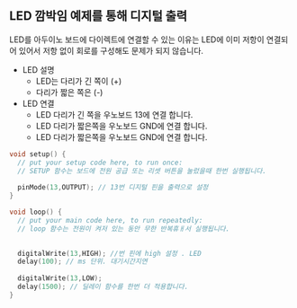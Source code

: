 
## LED 깜박임 예제를 통해 디지털 출력
LED를 아두이노 보드에 다이렉트에 연결할 수 있는 이유는 LED에 이미 저항이 연결되어 있어서 저항 없이 회로를 구성해도 문제가 되지 않습니다.
- LED 설명
    - LED는 다리가 긴 쪽이 (+)
    - 다리가 짧은 쪽은 (-)
- LED 연결
    - LED 다리가 긴 쪽을 우노보드 13에 연결 합니다.
    - LED 다리가 짧은쪽을 우노보드 GND에 연결 합니다.
    - LED 다리가 짧은쪽을 우노보드 GND에 연결 합니다.

```c
void setup() {
  // put your setup code here, to run once:
  // SETUP 함수는 보드에 전원 공급 또는 리셋 버튼을 눌렀을때 한번 실행됩니다.
  
  pinMode(13,OUTPUT); // 13번 디지털 핀을 출력으로 설정
}

void loop() {
  // put your main code here, to run repeatedly:
  // loop 함수는 전원이 켜저 있는 동안 무한 반복휴ㅐ서 실행됩니다.

  
  digitalWrite(13,HIGH); //번 핀에 high 설정 . LED
  delay(100); // ms 단위. 대기시간지연  
  
  digitalWrite(13,LOW);
  delay(1500); // 딜레이 함수를 한번 더 적용합니다.  
}
```
